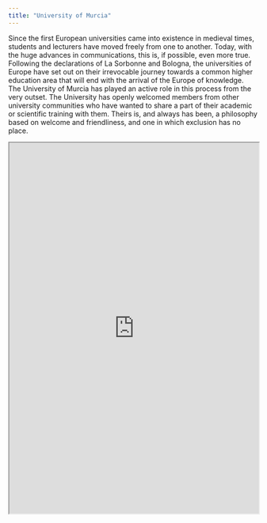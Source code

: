 ```yaml
---
title: "University of Murcia"
---
```


Since the first European universities came into existence in medieval times, students and lecturers have moved freely from one to another. Today, with the huge advances in communications, this is, if possible, even more true. Following the declarations of La Sorbonne and Bologna, the universities of Europe have set out on their irrevocable journey towards a common higher education area that will end with the arrival of the Europe of knowledge. The University of Murcia has played an active role in this process from the very outset. The University has openly welcomed members from other university communities who have wanted to share a part of their academic or scientific training with them. Theirs is, and always has been, a philosophy based on welcome and friendliness, and one in which exclusion has no place.

<iframe height="750" width="100%" src="https://ewelton.github.io/ktest/wiki.html#University%20of%20Murcia"></iframe>
